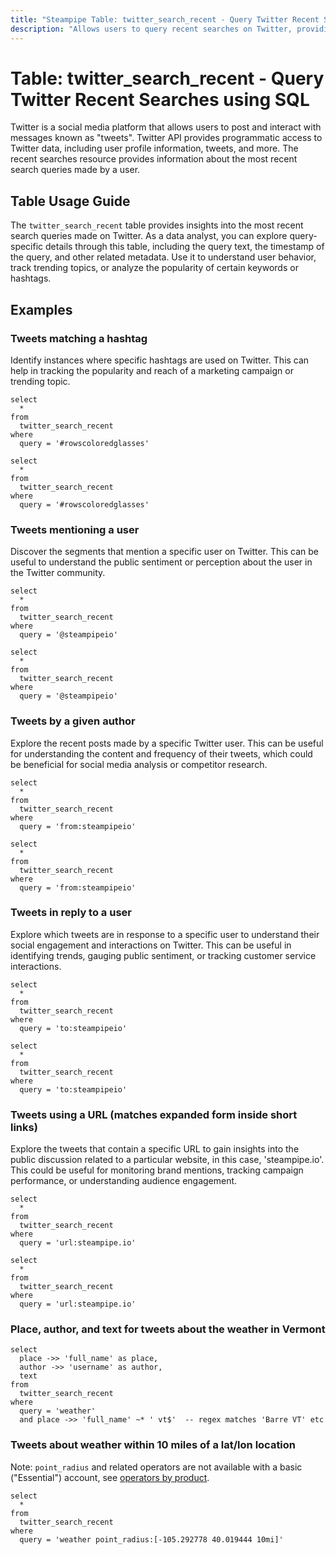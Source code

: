 ```yaml
---
title: "Steampipe Table: twitter_search_recent - Query Twitter Recent Searches using SQL"
description: "Allows users to query recent searches on Twitter, providing insights into the most recent search queries and related metadata."
---
```


# Table: twitter_search_recent - Query Twitter Recent Searches using SQL

Twitter is a social media platform that allows users to post and interact with messages known as "tweets". Twitter API provides programmatic access to Twitter data, including user profile information, tweets, and more. The recent searches resource provides information about the most recent search queries made by a user.

## Table Usage Guide

The `twitter_search_recent` table provides insights into the most recent search queries made on Twitter. As a data analyst, you can explore query-specific details through this table, including the query text, the timestamp of the query, and other related metadata. Use it to understand user behavior, track trending topics, or analyze the popularity of certain keywords or hashtags.

## Examples

### Tweets matching a hashtag
Identify instances where specific hashtags are used on Twitter. This can help in tracking the popularity and reach of a marketing campaign or trending topic.

```sql+postgres
select
  *
from
  twitter_search_recent
where
  query = '#rowscoloredglasses'
```

```sql+sqlite
select
  *
from
  twitter_search_recent
where
  query = '#rowscoloredglasses'
```

### Tweets mentioning a user
Discover the segments that mention a specific user on Twitter. This can be useful to understand the public sentiment or perception about the user in the Twitter community.

```sql+postgres
select
  *
from
  twitter_search_recent
where
  query = '@steampipeio'
```

```sql+sqlite
select
  *
from
  twitter_search_recent
where
  query = '@steampipeio'
```

### Tweets by a given author
Explore the recent posts made by a specific Twitter user. This can be useful for understanding the content and frequency of their tweets, which could be beneficial for social media analysis or competitor research.

```sql+postgres
select
  *
from
  twitter_search_recent
where
  query = 'from:steampipeio'
```

```sql+sqlite
select
  *
from
  twitter_search_recent
where
  query = 'from:steampipeio'
```

### Tweets in reply to a user
Explore which tweets are in response to a specific user to understand their social engagement and interactions on Twitter. This can be useful in identifying trends, gauging public sentiment, or tracking customer service interactions.

```sql+postgres
select
  *
from
  twitter_search_recent
where
  query = 'to:steampipeio'
```

```sql+sqlite
select
  *
from
  twitter_search_recent
where
  query = 'to:steampipeio'
```

### Tweets using a URL (matches expanded form inside short links)
Explore the tweets that contain a specific URL to gain insights into the public discussion related to a particular website, in this case, 'steampipe.io'. This could be useful for monitoring brand mentions, tracking campaign performance, or understanding audience engagement.

```sql+postgres
select
  *
from
  twitter_search_recent
where
  query = 'url:steampipe.io'
```

```sql+sqlite
select
  *
from
  twitter_search_recent
where
  query = 'url:steampipe.io'
```

### Place, author, and text for tweets about the weather in Vermont

```
select 
  place ->> 'full_name' as place,
  author ->> 'username' as author,  
  text 
from 
  twitter_search_recent
where 
  query = 'weather' 
  and place ->> 'full_name' ~* ' vt$'  -- regex matches 'Barre VT' etc
```

### Tweets about weather within 10 miles of a lat/lon location 

Note: `point_radius` and related operators are not available with a basic ("Essential") account, see [operators by product](https://developer.twitter.com/en/docs/twitter-api/enterprise/rules-and-filtering/operators-by-product).

```
select 
  *
from 
  twitter_search_recent
where 
  query = 'weather point_radius:[-105.292778 40.019444 10mi]' 
```